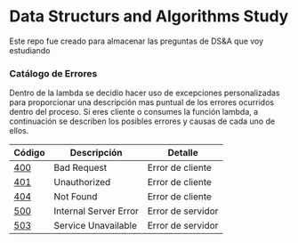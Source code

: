 # Data Structurs and Algorithms Study
Este repo fue creado para almacenar las preguntas de DS&A que voy estudiando

### Catálogo de Errores
Dentro de la lambda se decidio hacer uso de excepciones personalizadas para proporcionar una descripción mas puntual de los errores ocurridos dentro del proceso. Si eres cliente o consumes la función lambda, a continuación se describen los posibles errores y causas de cada uno de ellos.

| Código      | Descripción |Detalle|
| ----------- | ----------- | ----------- |
| [400](./docs/readmes/Readme_errors.md#error-400)   | Bad Request        |Error de cliente|
| [401](./docs/readmes/Readme_errors.md#error-401)   | Unauthorized        |Error de cliente|
| [404](./docs/readmes/Readme_errors.md#error-404)      | Not Found       |Error de cliente|
| [500](./docs/readmes/Readme_errors.md#error-500)   | Internal Server Error|Error de servidor|
| [503](./docs/readmes/Readme_errors.md#error-503)   | Service Unavailable|Error de servidor|